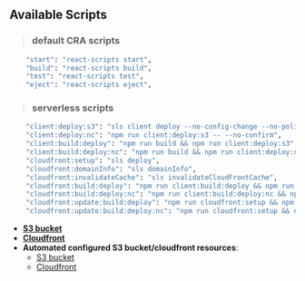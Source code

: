 
## Available Scripts

> ### default CRA scripts
```sh
    "start": "react-scripts start",
    "build": "react-scripts build",
    "test": "react-scripts test",
    "eject": "react-scripts eject",
```
> ### serverless scripts
```sh
    "client:deploy:s3": "sls client deploy --no-config-change --no-policy-change --no-cors-change",
    "client:deploy:nc": "npm run client:deploy:s3 -- --no-confirm",
    "client:build:deploy": "npm run build && npm run client:deploy:s3",
    "client:build:deploy:nc": "npm run build && npm run client:deploy:nc",
    "cloudfront:setup": "sls deploy",
    "cloudfront:domainInfo": "sls domainInfo",
    "cloudfront:invalidateCache": "sls invalidateCloudFrontCache",
    "cloudfront:build:deploy": "npm run client:build:deploy && npm run cloudfront:invalidateCache",
    "cloudfront:build:deploy:nc": "npm run client:build:deploy:nc && npm run cloudfront:invalidateCache",
    "cloudfront:update:build:deploy": "npm run cloudfront:setup && npm run cloudfront:build:deploy",
    "cloudfront:update:build:deploy:nc": "npm run cloudfront:setup && npm run cloudfront:build:deploy:nc"
```

* **[S3 bucket](http://spa-first-bucket.s3-website-eu-west-1.amazonaws.com/)**
* **[Cloudfront](https://dhrqdbq3i157n.cloudfront.net)**
* **Automated configured S3 bucket/cloudfront resources**: 
    * [S3 bucket](http://spa-second-bucket.s3-website-eu-west-1.amazonaws.com/)
    * [Cloudfront](https://dg2e8nno6k0ty.cloudfront.net)

